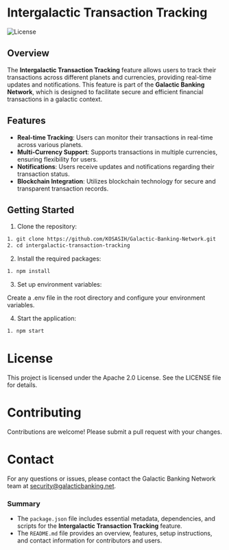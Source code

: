 # Intergalactic Transaction Tracking

![License](https://img.shields.io/badge/license-Apache%202.0-blue.svg)

## Overview

The **Intergalactic Transaction Tracking** feature allows users to track their transactions across different planets and currencies, providing real-time updates and notifications. This feature is part of the **Galactic Banking Network**, which is designed to facilitate secure and efficient financial transactions in a galactic context.

## Features

- **Real-time Tracking**: Users can monitor their transactions in real-time across various planets.
- **Multi-Currency Support**: Supports transactions in multiple currencies, ensuring flexibility for users.
- **Notifications**: Users receive updates and notifications regarding their transaction status.
- **Blockchain Integration**: Utilizes blockchain technology for secure and transparent transaction records.

## Getting Started

1. Clone the repository:

  ```bash
  1. git clone https://github.com/KOSASIH/Galactic-Banking-Network.git
  2. cd intergalactic-transaction-tracking
  ```

2. Install the required packages:

```bash
1. npm install
```

3. Set up environment variables:

Create a .env file in the root directory and configure your environment variables.

4. Start the application:

```bash
1. npm start
```

# License

This project is licensed under the Apache 2.0 License. See the LICENSE file for details.

# Contributing

Contributions are welcome! Please submit a pull request with your changes.

# Contact

For any questions or issues, please contact the Galactic Banking Network team at security@galacticbanking.net.


### Summary

- The `package.json` file includes essential metadata, dependencies, and scripts for the **Intergalactic Transaction Tracking** feature.
- The `README.md` file provides an overview, features, setup instructions, and contact information for contributors and users.

